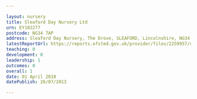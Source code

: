 ```yaml
---

layout: nursery
title: Sleaford Day Nursery Ltd
urn: EY102277
postcode: NG34 7AP
address: Sleaford Day Nursery, The Drove, SLEAFORD, Lincolnshire, NG34 7AP
latestReportUrl: https://reports.ofsted.gov.uk/provider/files/2259957/urn/EY102277.pdf
teaching: 0
development: 0
leadership: 1
outcomes: 0
overall: 1
date: 01 April 2018 
datePublish: 26/07/2013

---
```

